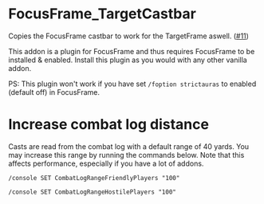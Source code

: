 # FocusFrame_TargetCastbar
Copies the FocusFrame castbar to work for the TargetFrame aswell. ([#11](https://github.com/wardz/FocusFrame/issues/11))

This addon is a plugin for FocusFrame and thus requires FocusFrame to be installed & enabled.
Install this plugin as you would with any other vanilla addon.

PS: This plugin won't work if you have set `/foption strictauras` to enabled (default off) in FocusFrame.

# Increase combat log distance
Casts are read from the combat log with a default range of 40 yards.
You may increase this range by running the commands below. Note that this affects performance, especially if you have a lot of addons.

`/console SET CombatLogRangeFriendlyPlayers "100"`

`/console SET CombatLogRangeHostilePlayers "100"`
